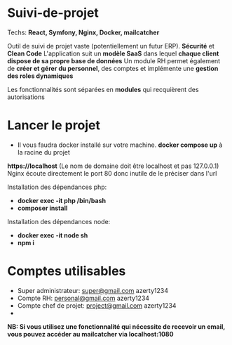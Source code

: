 # Suivi-de-projet

Techs: **React, Symfony, Nginx, Docker, mailcatcher**

Outil de suivi de projet vaste (potentiellement un futur ERP). **Sécurité** et **Clean Code**
L'application suit un **modèle SaaS** dans lequel **chaque client dispose de sa propre base de données**
Un module RH permet également de **créer et gérer du personnel**, des comptes et implémente une **gestion des roles dynamiques**

Les fonctionnalités sont séparées en **modules** qui recquièrent des autorisations

# Lancer le projet

- Il vous faudra docker installé sur votre machine.
**docker compose up** à la racine du projet
  
**https://localhost** (Le nom de domaine doit être localhost et pas 127.0.0.1) Nginx écoute directement le port 80 donc inutile de le préciser dans l'url

Installation des dépendances php:
- **docker exec -it php /bin/bash**
- **composer install**

Installation des dépendances node:
- **docker exec -it node sh**
- **npm i**

# Comptes utilisables

- Super administrateur: super@gmail.com azerty1234
- Compte RH: personal@gmail.com azerty1234
- Compte chef de projet: project@gmail.com azerty1234
- 
**NB: Si vous utilisez une fonctionnalité qui nécessite de recevoir un email, vous pouvez accéder au mailcatcher via localhost:1080**
